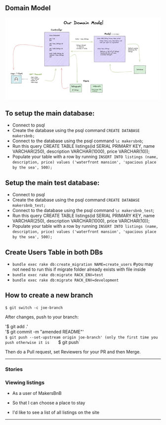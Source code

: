 ## Domain Model  


![alt text](image.png "Domain Model")



## To setup the main database:

* Connect to psql
* Create the database using the psql command `CREATE DATABASE makersbnb;`
* Connect to the database using the psql command `\c makersbnb`;
* Run this query CREATE TABLE listings(id SERIAL PRIMARY KEY, name VARCHAR(250), description VARCHAR(1000), price VARCHAR(10));
* Populate your table with a row by running `INSERT INTO listings (name, description, price) values ('waterfront mansion', 'spacious place by the sea', 500);`


## Setup the main test database:

* Connect to psql
* Create the database using the psql command `CREATE DATABASE makersbnb_test;`
* Connect to the database using the psql command `\c makersbnb_test`;
* Run this query CREATE TABLE listings(id SERIAL PRIMARY KEY, name VARCHAR(250), description VARCHAR(1000), price VARCHAR(10));
* Populate your table with a row by running `INSERT INTO listings (name, description, price) values ('waterfront mansion', 'spacious place by the sea', 500);`

## Create Users Table in both DBs
* `bundle exec rake db:create_migration NAME=create_users` #you may not need to run this if migrate folder already exists with file inside
* `bundle exec rake db:migrate RACK_ENV=test`
* `bundle exec rake db:migrate RACK_ENV=development` 


## How to create a new branch

`$ git switch -c joe-branch`

After changes, push to your branch:

 '$ git add .'  
 '$ git commit -m "amended README"'    
 `$ git push --set-upstream origin joe-branch' (only the first time you push otherwise it is   
 `$ git push`

 Then do a Pull request, set Reviewers for your PR and then Merge.


---

### Stories

### Viewing listings
  
  * As a user of MakersBnB

  * So that I can choose a place to stay

  * I'd like to see a list of all listings on the site

---


